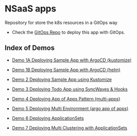 # NSaaS apps

Repository for store the k8s resources in a GitOps way

* Check the [GitOps Repo](https://github.com/RedHat-EMEA-SSA-Team/ns-gitops/tree/multicluster) to deploy this app with GitOps.

## Index of Demos

* [Demo 1A Deploying Sample App with ArgoCD (kustomize)](https://github.com/RedHat-EMEA-SSA-Team/ns-apps/tree/single-app)

* [Demo 1B Deploying Sample App with ArgoCD (helm)](https://github.com/RedHat-EMEA-SSA-Team/ns-apps/tree/single-app)

* [Demo 2 Deploying Sample App using Kustomize](https://github.com/RedHat-EMEA-SSA-Team/ns-apps/tree/single-app)

* [Demo 3 Deploying Todo App using SyncWaves & Hooks](https://github.com/RedHat-EMEA-SSA-Team/ns-apps/tree/app-syncwaves)

* [Demo 4 Deploying App of Apps Pattern (multi-apps)](https://github.com/RedHat-EMEA-SSA-Team/ns-apps/tree/app-of-apps)

* [Demo 5 Deploying Multi Environment (argo app of apps)](https://github.com/RedHat-EMEA-SSA-Team/ns-apps/tree/multienv)

* [Demo 6 Deploying ApplicationSets](https://github.com/RedHat-EMEA-SSA-Team/ns-apps/tree/appsets)

* [Demo 7 Deploying Multi Clustering with ApplicationSets](https://github.com/RedHat-EMEA-SSA-Team/ns-apps/tree/multicluster)


